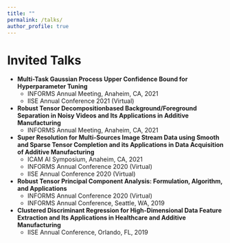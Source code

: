 ```yaml
---
title: ""
permalink: /talks/
author_profile: true
---
```

# Invited Talks 
* <b>Multi-Task Gaussian Process Upper Confidence Bound for Hyperparameter Tuning</b>
     * INFORMS Annual Meeting, Anaheim, CA, 2021
     * IISE Annual Conference 2021 (Virtual)
* <b>Robust Tensor Decompositionbased Background/Foreground Separation in Noisy Videos and Its Applications in Additive Manufacturing</b>
     * INFORMS Annual Meeting, Anaheim, CA, 2021
* <b>Super Resolution for Multi-Sources Image Stream Data using Smooth and Sparse Tensor Completion and its Applications in Data Acquisition of Additive Manufacturing</b>
     * ICAM AI Symposium, Anaheim, CA, 2021 
     * INFORMS Annual Conference 2020 (Virtual)
     * IISE Annual Conference 2020 (Virtual)
* <b>Robust Tensor Principal Component Analysis: Formulation, Algorithm, and Applications</b>
     * INFORMS Annual Conference 2020 (Virtual)
     * INFORMS Annual Conference, Seattle, WA, 2019
* <b>Clustered Discriminant Regression for High-Dimensional Data Feature Extraction and Its Applications in Healthcare and Additive Manufacturing</b>
     * IISE Annual Conference, Orlando, FL, 2019
